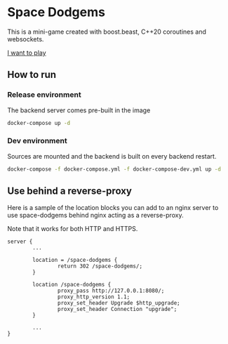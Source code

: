 # Space Dodgems

This is a mini-game created with boost.beast, C++20 coroutines and websockets.

[I want to play](https://qchateau.ovh/space-dodgems/)

## How to run

### Release environment

The backend server comes pre-built in the image

```bash
docker-compose up -d
```

### Dev environment

Sources are mounted and the backend is built on every backend restart.

```bash
docker-compose -f docker-compose.yml -f docker-compose-dev.yml up -d
```

## Use behind a reverse-proxy

Here is a sample of the location blocks you can add
to an nginx server to use space-dodgems behind nginx
acting as a reverse-proxy.

Note that it works for both HTTP and HTTPS.

```
server {
        ...

        location = /space-dodgems {
                return 302 /space-dodgems/;
        }

        location /space-dodgems {
                proxy_pass http://127.0.0.1:8080/;
                proxy_http_version 1.1;
                proxy_set_header Upgrade $http_upgrade;
                proxy_set_header Connection "upgrade";
        }

        ...
}
```

